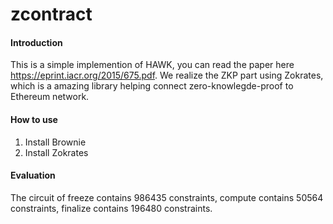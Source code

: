 # zcontract

#### Introduction
This is a simple implemention of HAWK, you can read the paper here https://eprint.iacr.org/2015/675.pdf. We realize the ZKP part using Zokrates, which is a amazing library helping connect zero-knowlegde-proof to Ethereum network. 

#### How to use
1. Install Brownie
2. Install Zokrates

#### Evaluation

The circuit of freeze contains 986435 constraints, compute contains 50564 constraints, finalize contains 196480 constraints.


